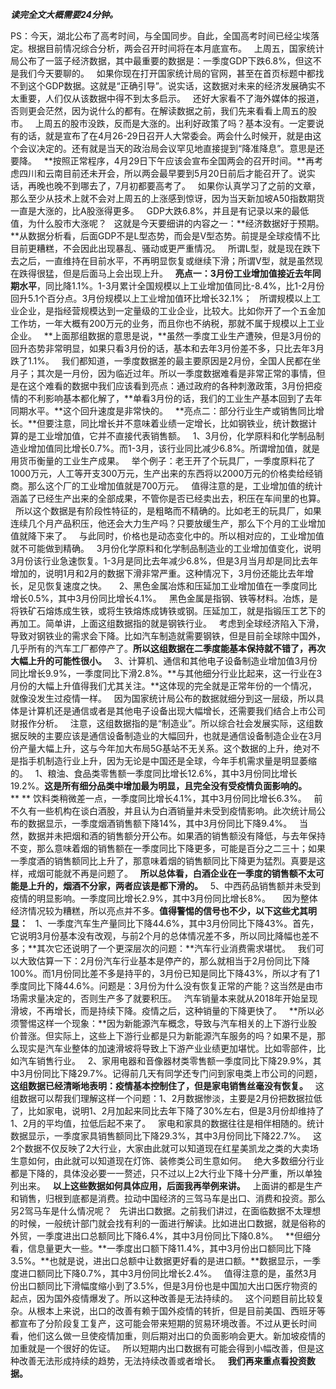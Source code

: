 ***读完全文大概需要24分钟。***  
  
PS：今天，湖北公布了高考时间，与全国同步。自此，全国高考时间已经尘埃落定。根据目前情况综合分析，两会召开时间将在本月底宣布。
 
上周五，国家统计局公布了一篮子经济数据，其中最重要的数据是：一季度GDP下跌6.8%，但这不是我们今天要聊的。
 
如果你现在打开国家统计局的官网，甚至在首页标题中都找不到这个GDP数据。这就是“正确引导”。说实话，这数据对未来的经济发展确实不太重要，人们仅从该数据中得不到太多启示。
 
还好大家看不了海外媒体的报道，否则更会茫然，因为说什么的都有。在解读数据之前，我们先来看看上周五的股市。
 
上周五的股市没跌，反而是大涨的。出利好政策了吗？基本没有。一定要说有的话，就是宣布了在4月26-29日召开人大常委会。两会什么时候开，就是由这个会议决定的。还有就是当天的政治局会议罕见地直接提到“降准降息”。意思是还要降。
 
**按照正常程序，4月29日下午应该会宣布全国两会的召开时间。**再考虑四川和云南目前还未开会，所以两会最早要到5月20日前后才能召开了。说实话，再晚也晚不到哪去了，7月初都要高考了。
 
如果你认真学习了之前的文章，那么至少从技术上就不会对上周五的上涨感到惊讶，因为当天新加坡A50指数期货一直是大涨的，比A股涨得更多。
 
GDP大跌6.8%，并且是有记录以来的最低值，为什么股市大涨呢？
 
这就是今天要细讲的内容之一：**经济数据好于预期。**从数据分析看，后面GDP不是L型态势，而会是V型态势。前提是全球疫情不比目前更糟糕，不会因此出现暴乱、骚动或更严重情况。
 
所谓L型，就是现在跌下去之后，一直维持在目前水平，不再明显恢复或继续下滑；所谓V型，就是虽然现在跌得很猛，但是后面马上会出现上升。
 
**亮点一：3月份工业增加值接近去年同期水平**，同比降1.1%。1-3月累计全国规模以上工业增加值同比\-8.4%，比1-2月份回升5.1个百分点。3月份规模以上工业增加值环比增长32.1%；
 
所谓规模以上工业企业，是指经营规模达到一定量级的工业企业，比较大。比如你开了一个五金加工作坊，一年大概有200万元的业务，而且你也不纳税，那就不属于规模以上工业企业。
 
**上面那组数据的意思是说，**虽然一季度工业生产遭殃，但是3月份的回升态势非常明显，如果只看3月份的话，基本和去年3月份差不多，只比去年3月跌了1.1%。
 
我们都知道，一季度数据差的最主要原因是2月份，全国人民都在坐月子；其次是一月份，因为临近过年。所以一季度数据难看是非常正常的事情，但是在这个难看的数据中我们应该看到亮点：通过政府的各种刺激政策，3月份把疫情的不利影响基本都化解了，**单看3月份的话，我们的工业生产基本回到了去年同期水平。**这个回升速度是非常快的。
 
**亮点二：部分行业生产或销售同比增长。**但要注意，同比增长并不意味着业绩一定增长，比如钢铁业，统计数据计算的是工业增加值，它并不直接代表销售额。
 
1、3月份，化学原料和化学制品制造业增加值同比增长0.7%。而1-3月，该行业同比减少6.8%。所谓增加值，就是用货币衡量的工业生产成果。
 
举个例子：老王开了个玩具厂，一季度原料花了1000万元，人工等开支300万元，生产出来的东西将以2000万元的价格卖给经销商。那么这个厂的工业增加值就是700万元。
 
值得注意的是，工业增加值的统计涵盖了已经生产出来的全部成果，不管你是否已经卖出去，积压在车间里的也算。
 
所以这个数据是有阶段性特征的，是粗略而不精确的。比如老王的玩具厂，如果连续几个月产品积压，他还会大力生产吗？只要放缓生产，那么下个月的工业增加值就降下来了。
 
与此同时，价格也是动态变化中的。所以相对应的，工业增加值就不可能做到精确。
 
3月份化学原料和化学制品制造业的工业增加值变化，说明3月份该行业急速恢复。1-3月是同比去年减少6.8%，但是3月当月却是同比去年增加的，说明1月和2月的数据下滑非常严重。这种情况下，3月份还能比去年增长，足见恢复速度之快。
 
 
2、黑色金属冶炼和压延加工业增加值在一季度同比增长0.5%，其中3月份同比增长4.1%。
 
黑色金属是指钢、铁等材料。冶炼，是将铁矿石熔炼成生铁，或将生铁熔炼成铸铁或钢。压延加工，就是指锻压工艺下的再加工。简单讲，上面这组数据指的就是钢铁行业。
 
考虑到全球经济陷入下滑，导致对钢铁业的需求会下降。比如汽车制造就需要钢铁，但是目前全球除中国外，几乎所有的汽车工厂都停产了。**所以这组数据在二季度能基本保持就不错了，再次大幅上升的可能性很小。**
 
3、计算机、通信和其他电子设备制造业增加值3月份同比增长9.9%，一季度同比下滑2.8%。**与其他细分行业比起来，这一行业在3月份的大幅上升值得我们尤其关注。**这体现的完全就是正常年份的一个情况，就像没发生过疫情一样。
 
因为国家统计局公布的数据就细分到这一层级，所以具体是计算机还是通信或者是其他电子设备出现大幅增长，还需要我们结合上市公司财报作分析。
 
注意，这组数据指的是“制造业”。所以综合社会发展实际，这组数据反映的主要应该是通信设备制造业的大幅回升，也就是通信设备制造企业在3月份产量大幅上升，这与今年加大布局5G基站不无关系。这个数据的上升，绝对不是指手机制造行业上升，因为无论是中国还是全球，今年手机需求量是明显萎缩的。
 
1、粮油、食品类零售额一季度同比增长12.6%，其中3月份同比增长19.2%。**这是所有细分品类中增加最为明显，且完全没有受疫情负面影响的。**
** **
饮料类稍微差一点，一季度同比增长4.1%，其中3月份同比增长6.3%。
 
前不久有一些机构在谈白酒股，并且认为白酒销量并未受到疫情影响。此次统计局公布的数据显示，一季度烟酒销售额下降14%，其中3月份同比下降9.4%。
 
当然，数据并未把烟和酒的销售额分开公布。如果酒的销售额没有降低，与去年保持不变，那么意味着烟的销售额在一季度同比下降更多，可能是百分之二三十；如果一季度酒的销售额同比上升了，那意味着烟的销售额同比下降更为猛烈。真要是这样，戒烟可能就不再是问题了。
 
**所以总体看，白酒企业在一季度的销售额不太可能是上升的，烟酒不分家，两者应该是都下滑的。**
 
5、中西药品销售额并未受到疫情的明显影响。一季度同比增长2.9%，其中3月份同比增长8%。
 
 
因为整体经济情况较为糟糕，所以亮点并不多。**值得警惕的信号也不少，以下这些尤其明显：**
 
1、一季度汽车生产量同比下降44.6%，其中3月份同比下降43%。首先，它说明3月份基本没有改观，与前2个月的总体情况差不多，所以同比降幅也差不多；**其次它还说明了一个更深层次的问题：**汽车行业消费需求堪忧。
 
我们可以大致估算一下：2月份汽车行业基本是停产的，那么就相当于2月份同比下降100%。而1月份同比差不多是持平的，3月份已知是同比下降43%，所以才有了1季度同比下降44.6%。问题是：3月份为什么没有恢复正常的产能？这当然是由市场需求量决定的，否则生产多了就要积压。
 
汽车销量本来就从2018年开始呈现滑坡，不再增长，而是持续下降。疫情之后，这种销量的下降更快了。
 
**所以必须警惕这样一个现象：**因为新能源汽车概念，导致与汽车相关的上下游行业股价普涨。但实际上，这些上下游行业都是只为新能源汽车服务的吗？如果不是，那么现实是汽车业整体的加速滑坡将导致上下游产业业绩更加堪忧。比如零部件，比如汽车销售行业。
 
2、家用电器和音像器材类零售额一季度同比下降29.9%，其中3月份同比下降29.7%。记得前几天有同学还专门问到家电类上市公司的问题，**这组数据已经清晰地表明：疫情基本控制住了，但是家电销售****丝毫****没有恢复。**
 
这组数据可以帮我们理解这样一个问题：1、2月数据惨淡，主要是2月份把数据拉低了，比如家电，说明1、2月加起来同比去年下降了30%左右，但是3月份却维持了1、2月的平均值，拉低后起不来了。
 
家电和家具的数据往往是相伴相随的。统计数据显示，一季度家具销售额同比下降29.3%，其中3月份同比下降22.7%。
 
这2个数据不仅反映了2大行业，大家由此就可以知道现在红星美凯龙之类的大卖场生意如何，由此就可以知道现在灯饰、装修类公司生意如何。
 
绝大多数细分行业都是下降的，具体没必要一一赘述，只不过以上2大行业下降十分严重，所以单独列出来。
 
**以上这些数据如何具体应用，后面我再举例来讲。**
 
上面讲的都是生产和销售，归根到底都是消费。拉动中国经济的三驾马车是出口、消费和投资。那么另2驾马车是什么情况呢？
 
先讲出口数据。之前我们讲过，在面临数据不太理想的时候，一般统计部门就会找有利的一面进行解读。比如进出口数据，就是俗称的外贸，一季度进出口总额同比下降6.4%，其中3月份同比下降0.8%。
 
**但细分看，信息量更大一些。**一季度出口额下降11.4%，其中3月份出口额同比下降3.5%。**也就是说，进出口总额中让数据更好看的是进口额。**数据显示，一季度进口额同比下降0.7%，其中3月份同比增长2.4%。
 
值得注意的是，虽然3月份出口额同比下滑幅度缩小到了3.5%，但是3月份也是中国加大出口医疗物资的起点，因为国外疫情爆发了。所以这种改善是无法持续的。
 
这个问题目前比较复杂。从根本上来说，出口的改善有赖于国外疫情的转折，但是目前美国、西班牙等都宣布了分阶段复工复产，这可能会带来短期的贸易环境改善。不过从更长时间看，他们这么做一旦使疫情加重，则后期对出口的负面影响会更大。新加坡疫情的加重就是一个很好的佐证。
 
所以短期内出口数据有可能会得到小幅改善，但是这种改善无法形成持续的趋势，无法持续改善或者增长。
 
**我们再来重点看投资数据。**
 